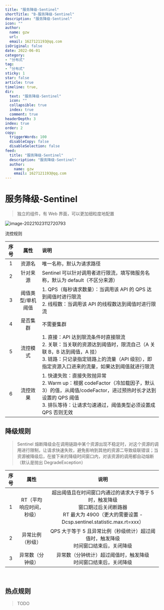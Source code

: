 ```yaml
---
title: "服务降级-Sentinel"
shortTitle: "B-服务降级-Sentinel"
description: "服务降级-Sentinel"
icon: ""
author: 
  name: gzw
  url: 
  email: 1627121193@qq.com
isOriginal: false
date: 2022-06-01
category: 
- "分布式"
tag:
- "分布式"
sticky: 1
star: false
article: true
timeline: true,
dir:
  text: "服务降级-Sentinel"
  icon: ""
  collapsible: true
  index: true
  comment: true
headerDepth: 3
index: true
order: 2
copy:
  triggerWords: 100
  disableCopy: false
  disableSelection: false
feed:
  title: "服务降级-Sentinel"
  description: "服务降级-Sentinel"
  author:
    name: gzw
    email: 1627121193@qq.com
---
```






# 服务降级-Sentinel

> 独立的组件，有 Web 界面，可以更加细粒度地配置

![image-20221023112720793](https://my-photos-1.oss-cn-hangzhou.aliyuncs.com/markdown//%E5%88%86%E5%B8%83%E5%BC%8F%E7%BB%84%E4%BB%B6/20230210/sentinel.png)

流控规则

| 序号 |       属性        | 说明                                                         |
| :--: | :---------------: | :----------------------------------------------------------- |
|  1   |      资源名       | 唯一名称，默认为请求路径                                     |
|  2   |     针对来源      | Sentinel 可以针对调用者进行限流，填写微服务名称，默认为 default（不区分来源） |
|  3   | 阈值类型/单机阈值 | 1. QPS（每秒请求数量）：当调用该 API 的 QPS 达到阈值时进行限流<br />2. 线程数：当调用该 API 的线程数达到阈值时进行限流 |
|  4   |     是否集群      | 不需要集群                                                   |
|  5   |     流控模式      | 1. 直接：API 达到限流条件时直接限流<br />2. 关联：当关联的资源达到阈值时，限流自己（A 关联 B，B 达到阈值，A 挂）<br />3. 链路：只记录指定链路上的流量（API 级别），即指定资源入口进来的流量，如果达到阈值就进行限流 |
|  6   |     流控效果      | 1. 快速失败：直接失败抛异常<br />2. Warm up：根据 codeFactor（冷加载因子，默认 3）的值，从阈值/codeFactor，进过预热时长才达到设置的 QPS 阈值<br />3. 排队等待：让请求匀速通过，阈值类型必须设置成 QPS 否则无效 |



## 降级规则

> Sentinel 熔断降级会在调用链路中某个资源出现不稳定时，对这个资源的调用进行限制，让请求快速失败，避免影响到其他的资源二导致级联错误；当资源被降级后，在接下来的降级时间窗口内，对该资源的调用都自动熔断（默认是抛出 DegradeException）

| 序号 |           属性           |                             说明                             |
| :--: | :----------------------: | :----------------------------------------------------------: |
|  1   | RT（平均响应时间，秒级） | 超出阈值且在时间窗口内通过的请求大于等于 5 时，触发降级<br />窗口期过后关闭断路器<br />RT 最大为 4900（更大的需要设置 -Dcsp.sentinel.statistic.max.rt=xxx） |
|  2   |     异常比例（秒级）     | QPS 大于等于 5 且异常比例（秒级统计）超过阈值时，触发降级<br />时间窗口结束后，关闭降级 |
|  3   |     异常数（分钟级）     | 异常数（分钟统计）超过阈值时，触发降级<br />时间窗口结束后，关闭降级 |



<br/>

## 热点规则

> TODO